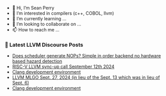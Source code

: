 - 👋 Hi, I’m Sean Perry
- 👀 I’m interested in compilers (c++, COBOL, llvm)
- 🌱 I’m currently learning ...
- 💞️ I’m looking to collaborate on ...
- 📫 How to reach me ...

<!---
s66perry/s66perry is a ✨ special ✨ repository because its `README.md` (this file) appears on your GitHub profile.
You can click the Preview link to take a look at your changes.
--->
### 📕 Latest LLVM Discourse Posts

<!-- DISCOURSE-LLVM:START -->
- [Does scheduler generate NOPs? Simple in order backend no hardware based hazard detection](https://discourse.llvm.org/t/does-scheduler-generate-nops-simple-in-order-backend-no-hardware-based-hazard-detection/81201#post_1)
- [RISC-V LLVM sync-up call September 12th 2024](https://discourse.llvm.org/t/risc-v-llvm-sync-up-call-september-12th-2024/81199#post_1)
- [Clang development environment](https://discourse.llvm.org/t/clang-development-environment/81140?page=2#post_22)
- [LLVM MLGO Sept. 27, 2024 &lpar;in lieu of the Sept. 13 which was in lieu of Sept. 6&rpar;](https://discourse.llvm.org/t/llvm-mlgo-sept-27-2024-in-lieu-of-the-sept-13-which-was-in-lieu-of-sept-6/81110#post_2)
- [Clang development environment](https://discourse.llvm.org/t/clang-development-environment/81140?page=2#post_21)
<!-- DISCOURSE-LLVM:END -->
